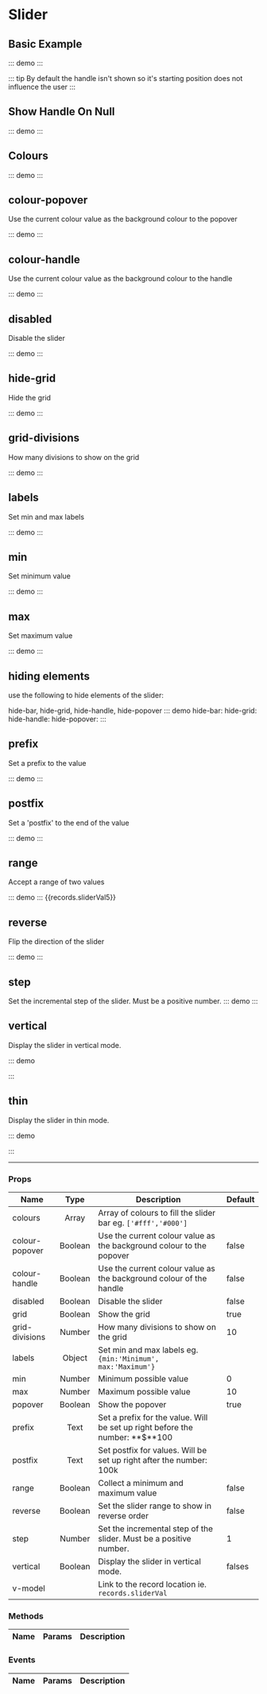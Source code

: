 # Slider
## Basic Example
::: demo
  <slider v-model="records.sliderVal"/>
:::

::: tip
By default the handle isn't shown so it's starting position does not influence the user
:::

## Show Handle On Null
::: demo
  <slider v-model="records.sliderVal" show-handle-on-null/>
:::

## Colours
::: demo
  <slider :colours="['#fff','#000']" v-model="records.sliderVal"/>
:::

## colour-popover
Use the current colour value as the background colour to the popover

::: demo
  <slider :colours="['red','blue']" colour-popover v-model="records.sliderVal"/>
:::

## colour-handle
Use the current colour value as the background colour to the handle

::: demo
  <slider :colours="['blue','green']" colour-popover colour-handle v-model="records.sliderVal"/>
:::

## disabled
Disable the slider

::: demo
  <slider disabled v-model="records.sliderVal"/>
:::

## hide-grid
Hide the grid

::: demo
  <slider hide-grid v-model="records.sliderVal"/>
:::

## grid-divisions
How many divisions to show on the grid

::: demo
  <slider :grid-divisions="20" v-model="records.sliderVal"/>
:::

## labels
Set min and max labels

::: demo
  <slider :labels="{min:'Minimum', max:'Maximum'}" v-model="records.sliderVal"/>
:::

## min
Set minimum value

::: demo
  <slider :min="-5" v-model="records.sliderVal2"/>
:::

## max
Set maximum value

::: demo
  <slider :max="15" v-model="records.sliderVal3"/>
:::

## hiding elements
use the following to hide elements of the slider:

hide-bar, hide-grid, hide-handle, hide-popover
::: demo
hide-bar:
  <slider hide-bar v-model="records.sliderVal"/>
hide-grid:
  <slider hide-grid v-model="records.sliderVal"/>
hide-handle:
  <slider hide-handle v-model="records.sliderVal"/>
hide-popover:
  <slider hide-popover v-model="records.sliderVal"/>
:::

## prefix
Set a prefix to the value

::: demo
  <slider prefix="£" v-model="records.sliderVal"/>
:::

## postfix
Set a 'postfix' to the end of the value

::: demo
  <slider postfix="K" v-model="records.sliderVal"/>
:::

## range
Accept a range of two values

::: demo
  <slider range v-model="records.sliderVal5"/>
:::
{{records.sliderVal5}}

## reverse
Flip the direction of the slider

::: demo
  <slider reverse v-model="records.sliderVal"/>
:::

## step
Set the incremental step of the slider. Must be a positive number.
::: demo
  <slider :step="0.01" :grid-divisions="20" v-model="records.sliderVal4"/>
:::

## vertical
Display the slider in vertical mode. 

::: demo
  <div class="clearfix">
    <slider vertical v-model="records.sliderVal"/>
    <slider vertical reverse v-model="records.sliderVal"/>
  </div>
:::

## thin
Display the slider in thin mode. 

::: demo
<div class="d-flex">
    <slider class="flex-shrink-1" vertical thin v-model="records.sliderVal"/>
   <slider class="w-100 mx-5 my-auto" thin v-model="records.sliderVal"/>
    <slider class="flex-shrink-1" vertical thin reverse v-model="records.sliderVal"/>
</div>
:::

<hr>

### Props
Name           | Type   | Description                                                                     | Default
----           | :----: | -----------------------------------------------------------------------------   | -----
colours        |Array   | Array of colours to fill the slider bar eg. `['#fff','#000']`                   | 
colour-popover |Boolean | Use the current colour value as the background colour to the popover            | false
colour-handle  |Boolean | Use the current colour value as the background colour of the handle             | false
disabled       |Boolean | Disable the slider                                                              | false
grid           |Boolean | Show the grid                                                                   | true
grid-divisions |Number  | How many divisions to show on the grid                                          | 10
labels         |Object  | Set min and max labels eg. `{min:'Minimum', max:'Maximum'}`                     | 
min            |Number  | Minimum possible value                                                          | 0
max            |Number  | Maximum possible value                                                          | 10
popover        |Boolean | Show the popover                                                                | true
prefix         |Text    | Set a prefix for the value.   Will be set up right before the number: **$**100  |
postfix        |Text    | Set postfix for values. Will be set up right after the number: 100k             |
range          |Boolean | Collect a minimum and maximum value                                             | false
reverse				 |Boolean | Set the slider range to show in reverse order                                   | false
step					 |Number  | Set the incremental step of the slider. Must be a positive number.              | 1
vertical       |Boolean | Display the slider in vertical mode.                                            | falses
v-model        |        | Link to the record location ie. `records.sliderVal`                             | 


### Methods
Name             | Params | Description
---------------- | -------| -------------------

### Events
Name             | Params | Description
---------------- | -------| -------------------

<script>
export default {
  data () {
        return {
          records:{
          	sliderVal:null,
          	sliderVal2:null,
          	sliderVal3:null,
          	sliderVal4:null,
          	sliderVal5:[0,10],
          },
        }
    },
}
</script>